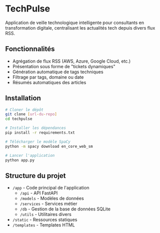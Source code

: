 # TechPulse

Application de veille technologique intelligente pour consultants en transformation digitale, centralisant les actualités tech depuis divers flux RSS.

## Fonctionnalités

- Agrégation de flux RSS (AWS, Azure, Google Cloud, etc.)
- Présentation sous forme de "tickets dynamiques"
- Génération automatique de tags techniques
- Filtrage par tags, domaine ou date
- Résumés automatiques des articles

## Installation

```bash
# Cloner le dépôt
git clone [url-du-repo]
cd techpulse

# Installer les dépendances
pip install -r requirements.txt

# Télécharger le modèle SpaCy
python -m spacy download en_core_web_sm

# Lancer l'application
python app.py
```

## Structure du projet

- `/app` - Code principal de l'application
  - `/api` - API FastAPI
  - `/models` - Modèles de données
  - `/services` - Services métier
  - `/db` - Gestion de la base de données SQLite
  - `/utils` - Utilitaires divers
- `/static` - Ressources statiques
- `/templates` - Templates HTML 